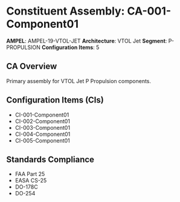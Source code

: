 # Constituent Assembly: CA-001-Component01

**AMPEL**: AMPEL-19-VTOL-JET
**Architecture**: VTOL Jet
**Segment**: P-PROPULSION
**Configuration Items**: 5

## CA Overview
Primary assembly for VTOL Jet P Propulsion components.

## Configuration Items (CIs)
- CI-001-Component01
- CI-002-Component01
- CI-003-Component01
- CI-004-Component01
- CI-005-Component01

## Standards Compliance
- FAA Part 25
- EASA CS-25
- DO-178C
- DO-254
